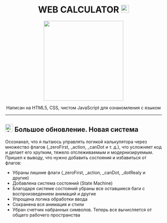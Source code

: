 <h1 align="center">WEB CALCULATOR <img src="https://raw.githubusercontent.com/Tarikul-Islam-Anik/Animated-Fluent-Emojis/master/Emojis/Smilies/Alien%20Monster.png" alt="Alien Monster" width="25" height="25" /></h1>
<p align="center"><img src="https://user-images.githubusercontent.com/74038190/219923809-b86dc415-a0c2-4a38-bc88-ad6cf06395a8.gif" height="256"/></p>
<p align="center">Написан на HTML5, CSS, чистом JavaScript для ознакомления с языком</p>

<hr>

<h2><img src="https://raw.githubusercontent.com/Tarikul-Islam-Anik/Animated-Fluent-Emojis/master/Emojis/Smilies/Alien.png" alt="Alien" width="25" height="25" /> Большое обновление. Новая система</h2>
<p>Осознанал, что я пытаюсь управлять логикой калькулятора через множество флагов (_zeroFirst, _action, _canDot и т. д.), что усложняет код и делает его хрупким, тяжело отслеживаемым и модернизируемым. Пришел к выводу, что нужно добавить состояния и избавиться от флагов:</p>
<ul>
  <li>Убраны лишние флаги (_zeroFirst, _action, _canDot, _dotRealy и другие)</li>
  <li>Добавлена система состояний (State Machine)</li>
  <li>Благодаря системе состояний убраны все оставшиеся баги с воспроизведением анимаций и другие</li>
  <li>Упрощена логика обработки ввода</li>
  <li>Сохранена вся анимация и стили</li>
  <li>Убран счетчик набранных символов. Теперь все вычисляется от общего рабочего пространства</li>
</ul>

